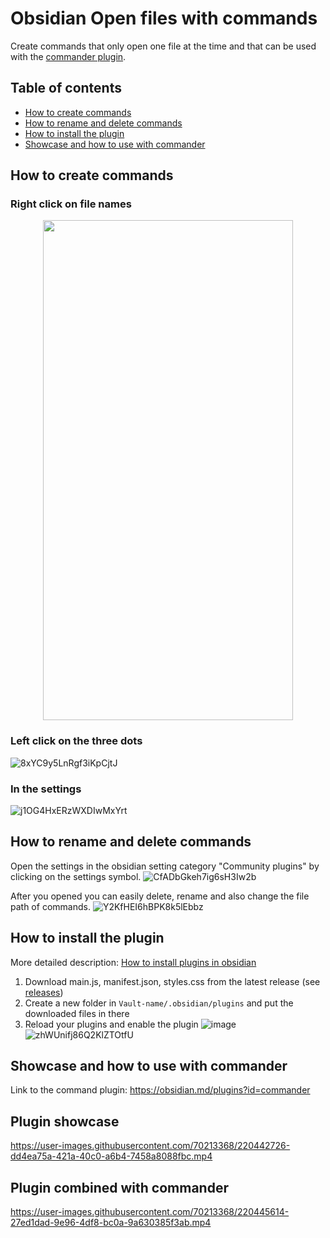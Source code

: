 # Obsidian Open files with commands

Create commands that only open one file at the time and that can be used with the [commander plugin](https://github.com/phibr0/obsidian-commander).


## Table of contents

- [How to create commands](#how-to-create-commands)
- [How to rename and delete commands](#how-to-rename-and-delete-commands)
- [How to install the plugin](#how-to-install-the-plugin)
- [Showcase and how to use with commander](#showcase-and-how-to-use-with-command)


## How to create commands

### Right click on file names
<p align="center">
<img  src="https://user-images.githubusercontent.com/70213368/220427822-bf58d2e4-08cf-4b7c-962b-93def68cf116.png" width="400" height="800" />
</p>

### Left click on the three dots
![8xYC9y5LnRgf3iKpCjtJ](https://user-images.githubusercontent.com/70213368/220428121-c8b11c4d-02fb-4e33-8ca3-ed17c715b3f4.png)

### In the settings
![j1OG4HxERzWXDIwMxYrt](https://user-images.githubusercontent.com/70213368/220428493-40b49a99-b9ce-464d-91db-096c83bc47fb.gif)

## How to rename and delete commands

Open the settings in the obsidian setting category "Community plugins" by clicking on the settings symbol.
![CfADbGkeh7ig6sH3Iw2b](https://user-images.githubusercontent.com/70213368/220428943-996e3650-6df2-46f5-9a71-ab308f4768e2.png)

After you opened you can easily delete, rename and also change the file path of commands.
![Y2KfHEI6hBPK8k5lEbbz](https://user-images.githubusercontent.com/70213368/220429660-37b877ef-d519-4070-9cf8-84e5b6b15ab1.gif)

## How to install the plugin
More detailed description: [How to install plugins in obsidian](https://forum.obsidian.md/t/plugins-mini-faq/7737)

1. Download main.js, manifest.json, styles.css from the latest release (see [releases](https://github.com/LostPaul/ob-open-files-with-commands/releases/))
2. Create a new folder in `Vault-name/.obsidian/plugins` and put the downloaded files in there
3. Reload your plugins and enable the plugin
![image](https://user-images.githubusercontent.com/70213368/220440006-afc6f592-8ff9-4074-8b24-74f69c22cf18.png)
![zhWUnifj86Q2KlZTOtfU](https://user-images.githubusercontent.com/70213368/220440083-076bdb60-49a7-44cb-b001-37b3dd7717c3.png)

## Showcase and how to use with commander
Link to the command plugin: https://obsidian.md/plugins?id=commander

## Plugin showcase

https://user-images.githubusercontent.com/70213368/220442726-dd4ea75a-421a-40c0-a6b4-7458a8088fbc.mp4

## Plugin combined with commander

https://user-images.githubusercontent.com/70213368/220445614-27ed1dad-9e96-4df8-bc0a-9a630385f3ab.mp4


